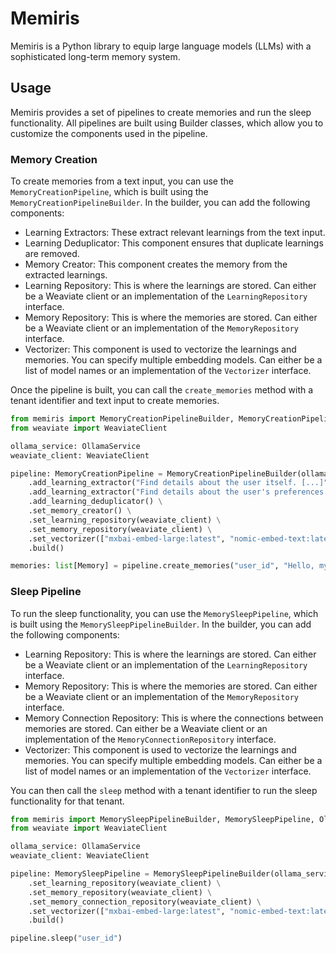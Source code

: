 # Memiris

Memiris is a Python library to equip large language models (LLMs) with a sophisticated long-term memory system.

## Usage

Memiris provides a set of pipelines to create memories and run the sleep functionality.
All pipelines are built using Builder classes, which allow you to customize the components used in the pipeline.

### Memory Creation

To create memories from a text input, you can use the `MemoryCreationPipeline`, which is built using the `MemoryCreationPipelineBuilder`.
In the builder, you can add the following components:

- Learning Extractors: These extract relevant learnings from the text input.
- Learning Deduplicator: This component ensures that duplicate learnings are removed.
- Memory Creator: This component creates the memory from the extracted learnings.
- Learning Repository: This is where the learnings are stored. Can either be a Weaviate client or an implementation of the `LearningRepository` interface.
- Memory Repository: This is where the memories are stored. Can either be a Weaviate client or an implementation of the `MemoryRepository` interface.
- Vectorizer: This component is used to vectorize the learnings and memories. You can specify multiple embedding models. Can either be a list of model names or an implementation of the `Vectorizer` interface.

Once the pipeline is built, you can call the `create_memories` method with a tenant identifier and text input to create memories.

```python
from memiris import MemoryCreationPipelineBuilder, MemoryCreationPipeline, OllamaService, Memory
from weaviate import WeaviateClient

ollama_service: OllamaService
weaviate_client: WeaviateClient

pipeline: MemoryCreationPipeline = MemoryCreationPipelineBuilder(ollama_service) \
    .add_learning_extractor("Find details about the user itself. [...]") \
    .add_learning_extractor("Find details about the user's preferences. [...]") \
    .add_learning_deduplicator() \
    .set_memory_creator() \
    .set_learning_repository(weaviate_client) \
    .set_memory_repository(weaviate_client) \
    .set_vectorizer(["mxbai-embed-large:latest", "nomic-embed-text:latest"]) \
    .build()

memories: list[Memory] = pipeline.create_memories("user_id", "Hello, my name is John Doe. I love hiking and photography. [...]")
```

### Sleep Pipeline

To run the sleep functionality, you can use the `MemorySleepPipeline`, which is built using the `MemorySleepPipelineBuilder`.
In the builder, you can add the following components:

- Learning Repository: This is where the learnings are stored. Can either be a Weaviate client or an implementation of the `LearningRepository` interface.
- Memory Repository: This is where the memories are stored. Can either be a Weaviate client or an implementation of the `MemoryRepository` interface.
- Memory Connection Repository: This is where the connections between memories are stored. Can either be a Weaviate client or an implementation of the `MemoryConnectionRepository` interface.
- Vectorizer: This component is used to vectorize the learnings and memories. You can specify multiple embedding models. Can either be a list of model names or an implementation of the `Vectorizer` interface.

You can then call the `sleep` method with a tenant identifier to run the sleep functionality for that tenant.

```python
from memiris import MemorySleepPipelineBuilder, MemorySleepPipeline, OllamaService
from weaviate import WeaviateClient

ollama_service: OllamaService
weaviate_client: WeaviateClient

pipeline: MemorySleepPipeline = MemorySleepPipelineBuilder(ollama_service) \
    .set_learning_repository(weaviate_client) \
    .set_memory_repository(weaviate_client) \
    .set_memory_connection_repository(weaviate_client) \
    .set_vectorizer(["mxbai-embed-large:latest", "nomic-embed-text:latest"]) \
    .build()

pipeline.sleep("user_id")
```
